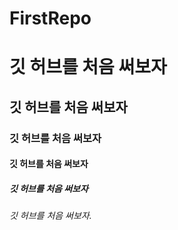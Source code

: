 # FirstRepo


# 깃 허브를 처음 써보자

## 깃 허브를 처음 써보자

### 깃 허브를 처음 써보자

#### 깃 허브를 처음 써보자

##### 깃 허브를 처음 써보자

###### 깃 허브를 처음 써보자.
